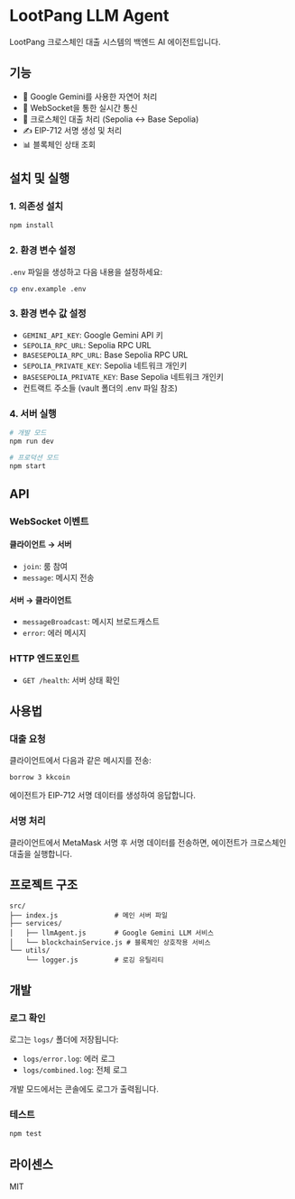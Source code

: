 # LootPang LLM Agent

LootPang 크로스체인 대출 시스템의 백엔드 AI 에이전트입니다.

## 기능

- 🤖 Google Gemini를 사용한 자연어 처리
- 🔗 WebSocket을 통한 실시간 통신
- 🌉 크로스체인 대출 처리 (Sepolia ↔ Base Sepolia)
- ✍️ EIP-712 서명 생성 및 처리
- 📊 블록체인 상태 조회

## 설치 및 실행

### 1. 의존성 설치

```bash
npm install
```

### 2. 환경 변수 설정

`.env` 파일을 생성하고 다음 내용을 설정하세요:

```bash
cp env.example .env
```

### 3. 환경 변수 값 설정

- `GEMINI_API_KEY`: Google Gemini API 키
- `SEPOLIA_RPC_URL`: Sepolia RPC URL
- `BASESEPOLIA_RPC_URL`: Base Sepolia RPC URL
- `SEPOLIA_PRIVATE_KEY`: Sepolia 네트워크 개인키
- `BASESEPOLIA_PRIVATE_KEY`: Base Sepolia 네트워크 개인키
- 컨트랙트 주소들 (vault 폴더의 .env 파일 참조)

### 4. 서버 실행

```bash
# 개발 모드
npm run dev

# 프로덕션 모드
npm start
```

## API

### WebSocket 이벤트

#### 클라이언트 → 서버

- `join`: 룸 참여
- `message`: 메시지 전송

#### 서버 → 클라이언트

- `messageBroadcast`: 메시지 브로드캐스트
- `error`: 에러 메시지

### HTTP 엔드포인트

- `GET /health`: 서버 상태 확인

## 사용법

### 대출 요청

클라이언트에서 다음과 같은 메시지를 전송:

```
borrow 3 kkcoin
```

에이전트가 EIP-712 서명 데이터를 생성하여 응답합니다.

### 서명 처리

클라이언트에서 MetaMask 서명 후 서명 데이터를 전송하면, 에이전트가 크로스체인 대출을 실행합니다.

## 프로젝트 구조

```
src/
├── index.js              # 메인 서버 파일
├── services/
│   ├── llmAgent.js       # Google Gemini LLM 서비스
│   └── blockchainService.js # 블록체인 상호작용 서비스
└── utils/
    └── logger.js         # 로깅 유틸리티
```

## 개발

### 로그 확인

로그는 `logs/` 폴더에 저장됩니다:

- `logs/error.log`: 에러 로그
- `logs/combined.log`: 전체 로그

개발 모드에서는 콘솔에도 로그가 출력됩니다.

### 테스트

```bash
npm test
```

## 라이센스

MIT 